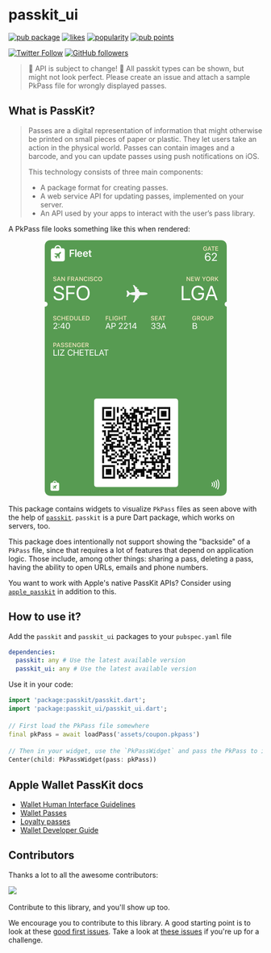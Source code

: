 # passkit_ui

[![pub package](https://img.shields.io/pub/v/passkit_ui.svg)](https://pub.dev/packages/passkit_ui)
[![likes](https://img.shields.io/pub/likes/passkit_ui)](https://pub.dev/packages/passkit_ui/score)
[![popularity](https://img.shields.io/pub/popularity/passkit_ui)](https://pub.dev/packages/passkit_ui/score)
[![pub points](https://img.shields.io/pub/points/passkit_ui)](https://pub.dev/packages/passkit_ui/score)

[![Twitter Follow](https://img.shields.io/twitter/follow/ue_man?style=social)](https://twitter.com/ue_man)
[![GitHub followers](https://img.shields.io/github/followers/ueman?style=social)](https://github.com/ueman)

> 🚧 API is subject to change! 🚧
> All passkit types can be shown, but might not look perfect.
> Please create an issue and attach a sample PkPass file for wrongly displayed passes.

## What is PassKit?

> Passes are a digital representation of information that might otherwise be printed on small pieces of paper or plastic. They let users take an action in the physical world. Passes can contain images and a barcode, and you can update passes using push notifications on iOS.
>
> This technology consists of three main components:
> - A package format for creating passes.
> - A web service API for updating passes, implemented on your server.
> - An API used by your apps to interact with the user’s pass library.

A PkPass file looks something like this when rendered:

<p align="center">
  <img src="https://raw.githubusercontent.com/ueman/passkit/master/passkit_ui/assets/boarding_pass.webp" />
</p>

This package contains widgets to visualize `PkPass` files as seen above with the help of [`passkit`](https://pub.dev/packages/passkit). `passkit` is a pure Dart package, which works on servers, too.

This package does intentionally not support showing the "backside" of a `PkPass` file, since that requires a lot of features that depend on application logic.
Those include, among other things: sharing a pass, deleting a pass, having the ability to open URLs, emails and phone numbers.

You want to work with Apple's native PassKit APIs? Consider using [`apple_passkit`](https://pub.dev/packages/apple_passkit) in addition to this.

## How to use it?

Add the `passkit` and `passkit_ui` packages to your `pubspec.yaml` file

```yaml
dependencies:
  passkit: any # Use the latest available version
  passkit_ui: any # Use the latest available version
```

Use it in your code:

```dart
import 'package:passkit/passkit.dart';
import 'package:passkit_ui/passkit_ui.dart';

// First load the PkPass file somewhere
final pkPass = await loadPass('assets/coupon.pkpass')

// Then in your widget, use the `PkPassWidget` and pass the PkPass to it
Center(child: PkPassWidget(pass: pkPass))
```

## Apple Wallet PassKit docs

- [Wallet Human Interface Guidelines](https://developer.apple.com/design/human-interface-guidelines/wallet)
- [Wallet Passes](https://developer.apple.com/documentation/walletpasses/)
- [Loyalty passes](https://developer.apple.com/wallet/loyalty-passes/)
- [Wallet Developer Guide](https://developer.apple.com/library/archive/documentation/UserExperience/Conceptual/PassKit_PG/index.html#//apple_ref/doc/uid/TP40012195-CH1-SW1)

## Contributors

Thanks a lot to all the awesome contributors:

<a href="https://github.com/ueman/passkit/graphs/contributors">
  <img src="https://contrib.rocks/image?repo=ueman/passkit" />
</a>

Contribute to this library, and you'll show up too.

We encourage you to contribute to this library.
A good starting point is to look at these [good first issues](https://github.com/ueman/passkit/issues?q=is%3Aopen+is%3Aissue+label%3A%22package%3A+passkit_ui%22+label%3A%22good+first+issue%22). Take a look at [these issues](https://github.com/ueman/passkit/issues?q=is%3Aopen+is%3Aissue+label%3A%22package%3A+passkit_ui%22)
if you're up for a challenge.
